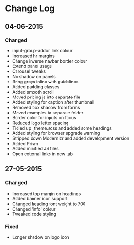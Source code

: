 # Change Log

## 04-06-2015
### Changed
- input-group-addon link colour
- Increased hr margins
- Change inverse navbar border colour
- Extend panel usage
- Carousel tweaks
- No shadow on panels
- Bring greys inline with guidelines
- Added padding classes
- Added smooth scroll
- Moved pricing js into separate file
- Added styling for caption after thumbnail
- Removed box shadow from forms
- Moved examples to separate folder
- Border color for inputs on focus
- Reduced logo letter spacing
- Tidied up _theme.scss and added some headings
- Added styling for browser upgrade warning
- Stripped down Modernizr and added development version
- Added Prism
- Added minified JS files
- Open external links in new tab


## 27-05-2015
### Changed
- Increased top margin on headings
- Added banner icon support
- Changed heading font weight to 700
- Changed 'info' colour
- Tweaked code styling

### Fixed
- Longer shadow on logo icon
